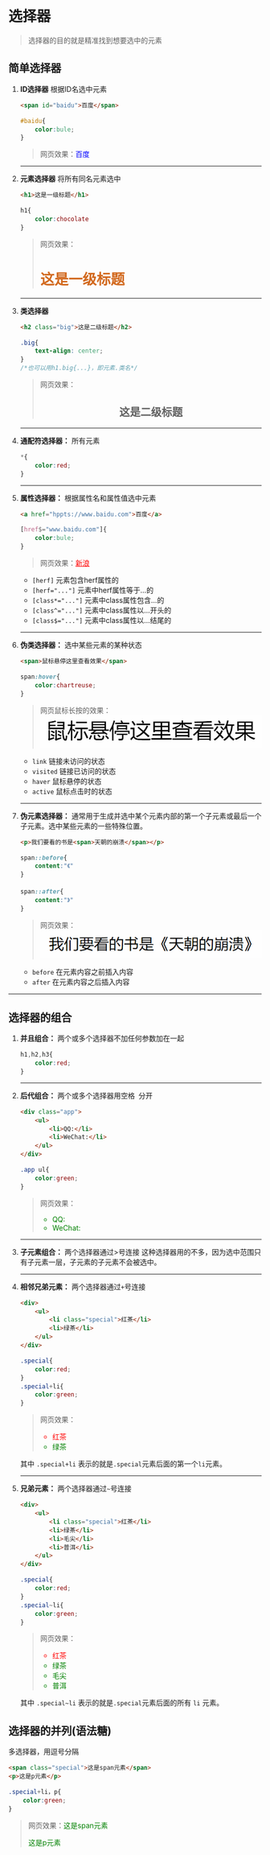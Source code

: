 # 选择器
> 选择器的目的就是精准找到想要选中的元素

## 简单选择器
1. **ID选择器** 根据ID名选中元素
    ```HTML
    <span id="baidu">百度</span>
    ```
    ```CSS
    #baidu{
        color:bule;
    }
    ```
    > 网页效果：<span style="color:blue;">百度</span>
    ****
2. **元素选择器** 将所有同名元素选中
     ```HTML
    <h1>这是一级标题</h1>
    ```
    ```CSS
    h1{
        color:chocolate
    }
    ```
    > 网页效果：<h1 style="color:chocolate">这是一级标题</h1>
    ****
3. **类选择器** 
    ```html
    <h2 class="big">这是二级标题</h2>
    ```
    ```css
    .big{
        text-align: center;
    }
    /*也可以用h1.big{...}，即元素.类名*/
    ```
    > 网页效果：<h2 style="text-align:center;">这是二级标题</h2>
    ****
4. **通配符选择器：** 所有元素
    ```CSS
    *{
        color:red;
    }
    ```
    ****
5. **属性选择器：** 根据属性名和属性值选中元素
    ```HTML
    <a href="hppts://www.baidu.com">百度</a>
    ```
    ```CSS
    [href$="www.baidu.com"]{
        color:bule;
    }
    ```
    > 网页效果：<a href="hppts://www.baidu.com" style="color:red;text-decoration:underline;">新浪</a>
    - `[herf]` 元素包含herf属性的
    - `[herf="..."]` 元素中herf属性等于...的
    - `[class*="..."]` 元素中class属性包含...的
    - `[class^="..."]` 元素中class属性以...开头的
    - `[class$="..."]` 元素中class属性以...结尾的
    ****
6. **伪类选择器：** 选中某些元素的某种状态
    ```HTML
    <span>鼠标悬停这里查看效果</span>
    ```
    ```CSS
    span:hover{
        color:chartreuse;
    }
    ```
    > 网页鼠标长按的效果：
    > ![](./material/hover.gif)
    - `link` 链接未访问的状态
    - `visited` 链接已访问的状态
    - `haver` 鼠标悬停的状态
    - `active` 鼠标点击时的状态
    ****
7. **伪元素选择器：** 通常用于生成并选中某个元素内部的第一个子元素或最后一个子元素。选中某些元素的一些特殊位置。
    ```HTML
    <p>我们要看的书是<span>天朝的崩溃</span></p>
    ```
    ```CSS
    span::before{
        content:"《"
    }

    span::after{
        content:"》"
    }
    ```
    > 网页效果：
    > ![](./material/before&after.gif)
    - `before` 在元素内容之前插入内容
    - `after` 在元素内容之后插入内容

****

## 选择器的组合
1. **并且组合：** 两个或多个选择器不加任何参数加在一起
    ```CSS
    h1,h2,h3{
        color:red;
    }
    ```
    ***
2. **后代组合：** 两个或多个选择器用空格` `分开
    ```html
    <div class="app">
        <ul>
            <li>QQ:</li>
            <li>WeChat:</li>
        </ul>
    </div>
    ```
    ```CSS
   .app ul{
        color:green;
    }
    ```
    > 网页效果：<ul style="color:green;"><li>QQ:</li><li>WeChat:</li></ul>
    ****
3. **子元素组合：** 两个选择器通过>号连接
这种选择器用的不多，因为选中范围只有子元素一层，子元素的子元素不会被选中。
    ****
4. **相邻兄弟元素：** 两个选择器通过`+`号连接
    ```html
    <div>
        <ul>
            <li class="special">红茶</li>
            <li>绿茶</li>
        </ul>
    </div>
    ```
    ```CSS
   .special{
        color:red;
    }
    .special+li{
        color:green;
    }
    ```
    > 网页效果：<ul><li style="color:red;">红茶</li><li style="color:green;">绿茶</li></ul>

    其中 `.special+li` 表示的就是`.special`元素后面的第一个`li`元素。
    ****
5. **兄弟元素：** 两个选择器通过`~`号连接
    ```html
    <div>
        <ul>
            <li class="special">红茶</li>
            <li>绿茶</li>
            <li>毛尖</li>
            <li>普洱</li>
        </ul>
    </div>
    ```
    ```CSS
   .special{
        color:red;
    }
    .special~li{
        color:green;
    }
    ```
    > 网页效果：<ul><li style="color:red;">红茶</li><li style="color:green;">绿茶</li><li style="color:green;">毛尖</li><li style="color:green;">普洱</li></ul>

    其中 `.special~li` 表示的就是`.special`元素后面的所有 `li` 元素。

## 选择器的并列(语法糖)
多选择器，用逗号分隔
```html
<span class="special">这是span元素</span>
<p>这是p元素</p>
```
```css
.special+li，p{
    color:green;
}
```
> 网页效果：<span style="color:green;">这是span元素</span>
> <p style="color:green;">这是p元素</p>
